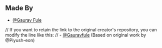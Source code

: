 ## Made By

- [@Gaurav Fule](https://github.com/Gauravfule)

// If you want to retain the link to the original creator's repository, you can modify the line like this:
// - [@Gauravfule](https://github.com/Gauravfule) (Based on original work by @Piyush-eon)